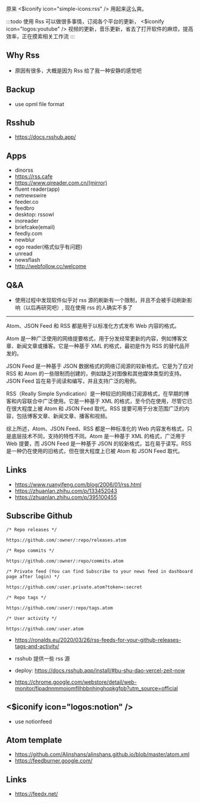 原来 <$iconify icon="simple-icons:rss" /> 用起来这么爽。

:::todo
使用 Rss 可以做很多事情，订阅各个平台的更新， <$iconify icon="logos:youtube" /> 视频的更新，音乐更新，省去了打开软件的麻烦，提高效率，正在摸索相关工作流
:::

## Why Rss

* 原因有很多，大概是因为 Rss 给了我一种安静的感觉吧

## Backup

* use opml file format

## Rsshub

* https://docs.rsshub.app/

## Apps

* dinorss
* https://rss.cafe
* https://www.qireader.com.cn/(mirror)
* fluent reader(app)
* netnewswire
* feeder.co
* feedbro
* desktop: rssowl
* inoreader
* briefcake(email)
* feedly.com
* newblur
* ego reader(格式似乎有问题)
* unread
* newsflash
* http://webfollow.cc/welcome


## Q&A

* 使用过程中发现软件似乎对 rss 源的刷新有一个限制，并且不会被手动刷新影响（以后再研究吧）, 现在使用 rss 的人确实不多了

<hr>

Atom、JSON Feed 和 RSS 都是用于以标准化方式发布 Web 内容的格式。

Atom 是一种广泛使用的网络提要格式，用于分发经常更新的内容，例如博客文章、新闻文章或播客。它是一种基于 XML 的格式，最初是作为 RSS 的替代品开发的。

JSON Feed 是一种基于 JSON 数据格式的网络订阅源的较新格式。它是为了应对 RSS 和 Atom 的一些限制而创建的，例如缺乏对图像和其他媒体类型的支持。JSON Feed 旨在易于阅读和编写，并且支持广泛的用例。

RSS（Really Simple Syndication）是一种较旧的网络订阅源格式，在早期的博客和内容联合中广泛使用。它是一种基于 XML 的格式，至今仍在使用，尽管它已在很大程度上被 Atom 和 JSON Feed 取代。RSS 提要可用于分发范围广泛的内容，包括博客文章、新闻文章、播客和视频。

综上所述，Atom、JSON Feed、RSS 都是一种标准化的 Web 内容发布格式，只是底层技术不同，支持的特性不同。Atom 是一种基于 XML 的格式，广泛用于 Web 提要，而 JSON Feed 是一种基于 JSON 的较新格式，旨在易于读写。RSS 是一种仍在使用的旧格式，但在很大程度上已被 Atom 和 JSON Feed 取代。

## Links

* https://www.ruanyifeng.com/blog/2006/01/rss.html
* https://zhuanlan.zhihu.com/p/133452043
* https://zhuanlan.zhihu.com/p/395100455

## Subscribe Github

```plain
/* Repo releases */

https://github.com/:owner/:repo/releases.atom

/* Repo commits */

https://github.com/:owner/:repo/commits.atom

/* Private feed (You can find Subscribe to your news feed in dashboard page after login) */

https://github.com/:user.private.atom?token=:secret

/* Repo tags */

https://github.com/:user/:repo/tags.atom

/* User activity */

https://github.com/:user.atom
```

* https://ronalds.eu/2020/03/26/rss-feeds-for-your-github-releases-tags-and-activity/

* rsshub 提供一些 rss 源
* deploy: https://docs.rsshub.app/install/#bu-shu-dao-vercel-zeit-now
* https://chrome.google.com/webstore/detail/web-monitor/fipadnnmmoiomfllhbbnhjnghopkgfpb?utm_source=official

## <$iconify icon="logos:notion" />

* use notionfeed

## Atom template

* https://github.com/Alinshans/alinshans.github.io/blob/master/atom.xml
* https://feedburner.google.com/

## Links

* https://feedx.net/